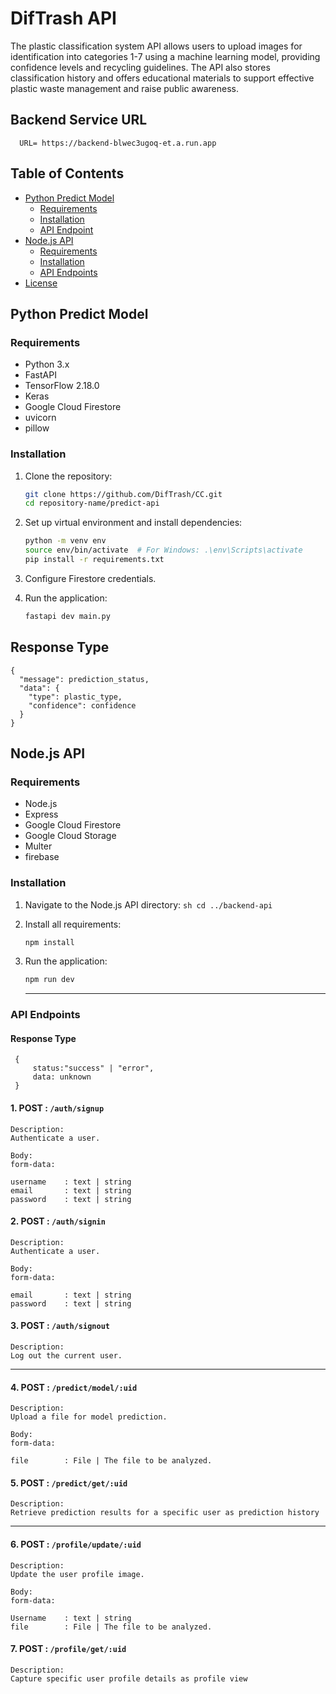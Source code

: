 # DifTrash API

The plastic classification system API allows users to upload images for identification into categories 1-7 using a machine learning model, providing confidence levels and recycling guidelines. The API also stores classification history and offers educational materials to support effective plastic waste management and raise public awareness.

## Backend Service URL
```
  URL= https://backend-blwec3ugoq-et.a.run.app
```

## Table of Contents
- [Python Predict Model](#python-predict-model)
  - [Requirements](#requirements)
  - [Installation](#installation)
  - [API Endpoint](#response-type)
- [Node.js API](#nodejs-api)
  - [Requirements](#requirements-1)
  - [Installation](#installation-1)
  - [API Endpoints](#api-endpoints)
- [License](#license)

## Python Predict Model

### Requirements
- Python 3.x
- FastAPI
- TensorFlow 2.18.0
- Keras
- Google Cloud Firestore
- uvicorn
- pillow

### Installation

1. Clone the repository:
    ```sh
    git clone https://github.com/DifTrash/CC.git
    cd repository-name/predict-api
    ```

2. Set up virtual environment and install dependencies:
    ```sh
    python -m venv env
    source env/bin/activate  # For Windows: .\env\Scripts\activate
    pip install -r requirements.txt
    ```

3. Configure Firestore credentials.

4. Run the application:
    ```sh
    fastapi dev main.py
    ```

## Response Type

```
{
  "message": prediction_status,
  "data": {
    "type": plastic_type,
    "confidence": confidence
  }
}
```
## Node.js API

### Requirements
- Node.js
- Express
- Google Cloud Firestore
- Google Cloud Storage
- Multer
- firebase

### Installation

  1. Navigate to the Node.js API directory:
    ```sh
    cd ../backend-api
    ```

 2. Install all requirements:
    ```sh
    npm install
    ```
    
 3. Run the application:
    ```sh
    npm run dev
    ```
    ---
### API Endpoints

#### Response Type
 ```
  {
      status:"success" | "error",
      data: unknown
  }
  ```

#### 1. POST : `/auth/signup`

  ```
  Description:
  Authenticate a user.

  Body:
  form-data:

  username    : text | string
  email       : text | string
  password    : text | string
  ```

#### 2. POST : `/auth/signin`

  ```
  Description:
  Authenticate a user.
  
  Body:
  form-data:
  
  email       : text | string
  password    : text | string
  ```

#### 3. POST : `/auth/signout`

  ```
  Description:
  Log out the current user.
  ```

  ---

#### 4. POST : `/predict/model/:uid`

  ```
  Description:
  Upload a file for model prediction.
  
  Body:
  form-data:
  
  file        : File | The file to be analyzed.
  ```

#### 5. POST : `/predict/get/:uid`
  ```
  Description:
  Retrieve prediction results for a specific user as prediction history
  ```
  ---

#### 6. POST : `/profile/update/:uid`

  ```
  Description:
  Update the user profile image.
  
  Body:
  form-data:
  
  Username    : text | string
  file        : File | The file to be analyzed.
  ```

#### 7. POST : `/profile/get/:uid`
  ```
  Description:
  Capture specific user profile details as profile view
  ```
